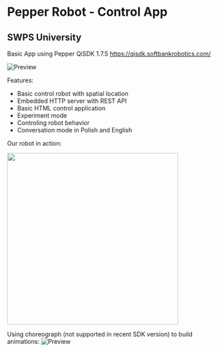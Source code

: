# Pepper Robot - Control App
## SWPS University

Basic App using Pepper QiSDK 1.7.5
https://qisdk.softbankrobotics.com/


![Preview](https://qisdk.softbankrobotics.com/sdk/doc/pepper-sdk/_images/android_home.png)

Features:
* Basic control robot with spatial location
* Embedded HTTP server with REST API
* Basic HTML control application
* Experiment mode
* Controling robot behavior
* Conversation mode in Polish and English


Our robot in action:

<img width=400 src='https://pbs.twimg.com/media/EKi8XOyXkAAVNRr.jpg'/>


Using choreograph (not supported in recent SDK version) to build animations:
![Preview](https://qisdk.softbankrobotics.com/sdk/doc/pepper-sdk/_images/gorilla_edit.png)
